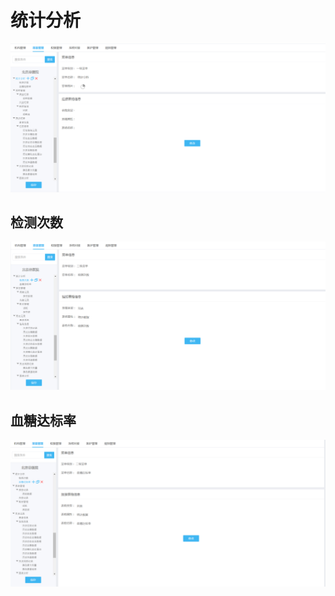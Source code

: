 # 统计分析
![统计分析](layout/menu/statAnaly/statAnaly.png)

## 检测次数
![检测次数](layout/menu/statAnaly/testNum.png)

## 血糖达标率
![血糖达标率](layout/menu/statAnaly/bgStandardRate.png)